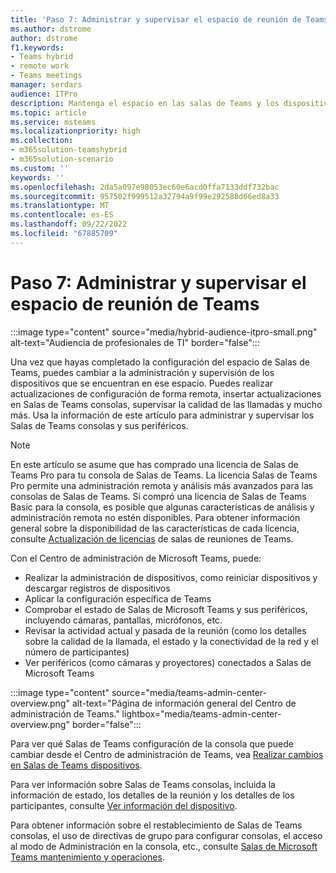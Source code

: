 ```yaml
---
title: 'Paso 7: Administrar y supervisar el espacio de reunión de Teams'
ms.author: dstrome
author: dstrome
f1.keywords:
- Teams hybrid
- remote work
- Teams meetings
manager: serdars
audience: ITPro
description: Mantenga el espacio en las salas de Teams y los dispositivos posteriores a la implementación.
ms.topic: article
ms.service: msteams
ms.localizationpriority: high
ms.collection:
- m365solution-teamshybrid
- m365solution-scenario
ms.custom: ''
keywords: ''
ms.openlocfilehash: 2da5a097e98053ec60e6acd0ffa7133ddf732bac
ms.sourcegitcommit: 957502f999512a32794a9f99e292588d66ed8a33
ms.translationtype: MT
ms.contentlocale: es-ES
ms.lasthandoff: 09/22/2022
ms.locfileid: "67885709"
---
```

# <a name="step-7---manage-and-monitor-your-teams-meeting-space"></a>Paso 7: Administrar y supervisar el espacio de reunión de Teams

:::image type="content" source="media/hybrid-audience-itpro-small.png" alt-text="Audiencia de profesionales de TI" border="false":::

Una vez que hayas completado la configuración del espacio de Salas de Teams, puedes cambiar a la administración y supervisión de los dispositivos que se encuentran en ese espacio. Puedes realizar actualizaciones de configuración de forma remota, insertar actualizaciones en Salas de Teams consolas, supervisar la calidad de las llamadas y mucho más. Usa la información de este artículo para administrar y supervisar los Salas de Teams consolas y sus periféricos.

> [!NOTE]
> En este artículo se asume que has comprado una licencia de Salas de Teams Pro para tu consola de Salas de Teams. La licencia Salas de Teams Pro permite una administración remota y análisis más avanzados para las consolas de Salas de Teams. Si compró una licencia de Salas de Teams Basic para la consola, es posible que algunas características de análisis y administración remota no estén disponibles. Para obtener información general sobre la disponibilidad de las características de cada licencia, consulte [Actualización de licencias](rooms/rooms-licensing.md) de salas de reuniones de Teams.

Con el Centro de administración de Microsoft Teams, puede:

- Realizar la administración de dispositivos, como reiniciar dispositivos y descargar registros de dispositivos
- Aplicar la configuración específica de Teams
- Comprobar el estado de Salas de Microsoft Teams y sus periféricos, incluyendo cámaras, pantallas, micrófonos, etc.
- Revisar la actividad actual y pasada de la reunión (como los detalles sobre la calidad de la llamada, el estado y la conectividad de la red y el número de participantes)
- Ver periféricos (como cámaras y proyectores) conectados a Salas de Microsoft Teams

 :::image type="content" source="media/teams-admin-center-overview.png" alt-text="Página de información general del Centro de administración de Teams." lightbox="media/teams-admin-center-overview.png" border="false":::

Para ver qué Salas de Teams configuración de la consola que puede cambiar desde el Centro de administración de Teams, vea [Realizar cambios en Salas de Teams dispositivos](rooms/rooms-manage.md#make-changes-to-teams-rooms-devices).

Para ver información sobre Salas de Teams consolas, incluida la información de estado, los detalles de la reunión y los detalles de los participantes, consulte [Ver información del dispositivo](rooms/rooms-manage.md#view-device-information).

Para obtener información sobre el restablecimiento de Salas de Teams consolas, el uso de directivas de grupo para configurar consolas, el acceso al modo de Administración en la consola, etc., consulte [Salas de Microsoft Teams mantenimiento y operaciones](rooms/rooms-operations.md).
